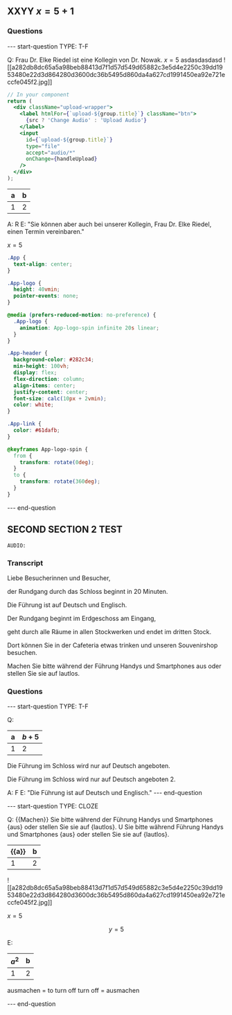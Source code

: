 ## XXYY $x=5+1$

### Questions

--- start-question
TYPE: T-F

Q: Frau Dr. Elke Riedel ist eine Kollegin von Dr. Nowak. $x=5$ asdasdasdasd
![[a282db8dc65a5a98beb88413d7f1d57d549d65882c3e5d4e2250c39dd1953480e22d3d864280d3600dc36b5495d860da4a627cd1991450ea92e721eccfe045f2.jpg]]

```jsx
// In your component
return (
  <div className="upload-wrapper">
    <label htmlFor={`upload-${group.title}`} className="btn">
      {src ? 'Change Audio' : 'Upload Audio'}
    </label>
    <input
      id={`upload-${group.title}`}
      type="file"
      accept="audio/*"
      onChange={handleUpload}
    />
  </div>
);


```

| a   | b   |
| --- | --- |
| 1   | 2   |

A: R
E: "Sie können aber auch bei unserer Kollegin, Frau Dr. Elke Riedel, einen Termin vereinbaren."

$x=5$
```css
.App {
  text-align: center;
}

.App-logo {
  height: 40vmin;
  pointer-events: none;
}

@media (prefers-reduced-motion: no-preference) {
  .App-logo {
    animation: App-logo-spin infinite 20s linear;
  }
}

.App-header {
  background-color: #282c34;
  min-height: 100vh;
  display: flex;
  flex-direction: column;
  align-items: center;
  justify-content: center;
  font-size: calc(10px + 2vmin);
  color: white;
}

.App-link {
  color: #61dafb;
}

@keyframes App-logo-spin {
  from {
    transform: rotate(0deg);
  }
  to {
    transform: rotate(360deg);
  }
}
```

--- end-question


## SECOND SECTION 2 TEST

```
AUDIO:
```

### Transcript

Liebe Besucherinnen und Besucher,

der Rundgang durch das Schloss beginnt in 20 Minuten.

Die Führung ist auf Deutsch und Englisch.

Der Rundgang beginnt im Erdgeschoss am Eingang,

geht durch alle Räume in allen Stockwerken und endet im dritten Stock.

Dort können Sie in der Cafeteria etwas trinken und unseren Souvenirshop besuchen.

Machen Sie bitte während der Führung Handys und Smartphones aus oder stellen Sie sie auf lautlos.

### Questions

--- start-question
TYPE: T-F

Q: 

| a   | $b+5$   |
| --- | --- |
| 1   | 2   |


Die Führung im Schloss wird nur auf Deutsch angeboten.

Die Führung im Schloss wird nur auf Deutsch angeboten 2.

A: F
E: "Die Führung ist auf Deutsch und Englisch."
--- end-question

--- start-question
TYPE: CLOZE

Q: 
{{Machen}} Sie bitte während der Führung Handys und Smartphones {aus} oder stellen Sie sie auf {lautlos}.
U Sie bitte während Führung Handys und Smartphones {aus} oder stellen Sie sie auf {lautlos}.

| {{a}}   | b   |
| --- | --- |
| 1   | 2   |

![[a282db8dc65a5a98beb88413d7f1d57d549d65882c3e5d4e2250c39dd1953480e22d3d864280d3600dc36b5495d860da4a627cd1991450ea92e721eccfe045f2.jpg]]


$x=5$

$$y=5$$


E:

| $a^2$  | b  |
| --- | --- |
| 1   | 2   |

ausmachen = to turn off
turn off = ausmachen

--- end-question